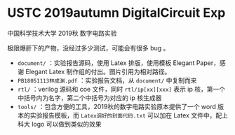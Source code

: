 # USTC 2019autumn DigitalCircuit Exp

中国科学技术大学 2019秋 数字电路实验

极限爆肝下的产物，没经过多少测试，可能会有很多 bug 。

* `document/` ：实验报告源码，使用 Latex 排版，使用模板 Elegant Paper，感谢 Elegant Latex 制作组的付出。图片引用为相对路径。
* `PB18051113林成渊.pdf` ：实验报告文档，从 `document/` 中复制而来
* `rtl/` ：verilog 源码和 coe 文件，同时 `rtl/ip[xx][xxx]` 表示 ip 核，第一个中括号内为名字，第二个中括号为对应的 ip 核生成器
* `tools/` ：包含方便的工具，2019秋的数字电路实验原本提供了一个 word 版本的实验报告模板，而 `Latex调好的封面代码.txt` 可以加在 Latex 文件中，配上科大 logo 可以做到类似的效果